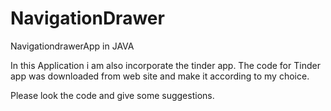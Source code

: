 # NavigationDrawer
NavigationdrawerApp in JAVA

In this Application i am also incorporate the tinder app.
The code for Tinder app was downloaded from web site and make it according to my choice.



Please look the code and give some suggestions.

